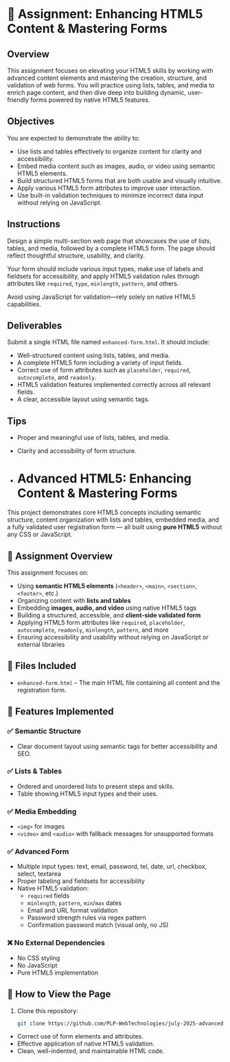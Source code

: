 # 📘 Assignment: Enhancing HTML5 Content & Mastering Forms

## Overview

This assignment focuses on elevating your HTML5 skills by working with advanced content elements and mastering the creation, structure, and validation of web forms. You will practice using lists, tables, and media to enrich page content, and then dive deep into building dynamic, user-friendly forms powered by native HTML5 features.

## Objectives

You are expected to demonstrate the ability to:

* Use lists and tables effectively to organize content for clarity and accessibility.
* Embed media content such as images, audio, or video using semantic HTML5 elements.
* Build structured HTML5 forms that are both usable and visually intuitive.
* Apply various HTML5 form attributes to improve user interaction.
* Use built-in validation techniques to minimize incorrect data input without relying on JavaScript.

## Instructions

Design a simple multi-section web page that showcases the use of lists, tables, and media, followed by a complete HTML5 form. The page should reflect thoughtful structure, usability, and clarity.

Your form should include various input types, make use of labels and fieldsets for accessibility, and apply HTML5 validation rules through attributes like `required`, `type`, `minlength`, `pattern`, and others.

Avoid using JavaScript for validation—rely solely on native HTML5 capabilities.

## Deliverables

Submit a single HTML file named `enhanced-form.html`. It should include:

* Well-structured content using lists, tables, and media.
* A complete HTML5 form including a variety of input fields.
* Correct use of form attributes such as `placeholder`, `required`, `autocomplete`, and `readonly`.
* HTML5 validation features implemented correctly across all relevant fields.
* A clear, accessible layout using semantic tags.

## Tips

* Proper and meaningful use of lists, tables, and media.
* Clarity and accessibility of form structure.

* # Advanced HTML5: Enhancing Content & Mastering Forms

This project demonstrates core HTML5 concepts including semantic structure, content organization with lists and tables, embedded media, and a fully validated user registration form — all built using **pure HTML5** without any CSS or JavaScript.

## 🎯 Assignment Overview

This assignment focuses on:
- Using **semantic HTML5 elements** (`<header>`, `<main>`, `<section>`, `<footer>`, etc.)
- Organizing content with **lists and tables**
- Embedding **images, audio, and video** using native HTML5 tags
- Building a structured, accessible, and **client-side validated form**
- Applying HTML5 form attributes like `required`, `placeholder`, `autocomplete`, `readonly`, `minlength`, `pattern`, and more
- Ensuring accessibility and usability without relying on JavaScript or external libraries

## 📁 Files Included

- `enhanced-form.html` – The main HTML file containing all content and the registration form.

## 🧩 Features Implemented

### ✅ Semantic Structure
- Clear document layout using semantic tags for better accessibility and SEO.

### ✅ Lists & Tables
- Ordered and unordered lists to present steps and skills.
- Table showing HTML5 input types and their uses.

### ✅ Media Embedding
- `<img>` for images
- `<video>` and `<audio>` with fallback messages for unsupported formats

### ✅ Advanced Form
- Multiple input types: text, email, password, tel, date, url, checkbox, select, textarea
- Proper labeling and fieldsets for accessibility
- Native HTML5 validation:
  - `required` fields
  - `minlength`, `pattern`, `min`/`max` dates
  - Email and URL format validation
  - Password strength rules via regex pattern
  - Confirmation password match (visual only, no JS)

### ❌ No External Dependencies
- No CSS styling
- No JavaScript
- Pure HTML5 implementation

## 🚀 How to View the Page

1. Clone this repository:
   ```bash
   git clone https://github.com/PLP-WebTechnologies/july-2025-advanced-html5-enhancing-content-ouko-o.git
* Correct use of form elements and attributes.
* Effective application of native HTML5 validation.
* Clean, well-indented, and maintainable HTML code.


